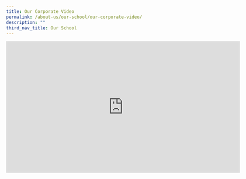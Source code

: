 ```yaml
---
title: Our Corporate Video
permalink: /about-us/our-school/our-corporate-video/
description: ""
third_nav_title: Our School
---
```

<iframe allowfullscreen="" frameborder="0" height="360" width="640" src="https://player.vimeo.com/video/876986060?h=73916b7ac2" title="vimeo-player"></iframe>